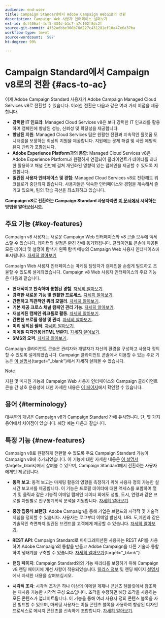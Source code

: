 ```yaml
---
audience: end-user
title: Campaign Standard에서 Adobe Campaign Web으로의 전환
description: Campaign Web 사용자 인터페이스 살펴보기
exl-id: 4cf406af-4cf5-434d-b1c7-a7c102f8dc2f
source-git-commit: 4f32adbbe360b76d227c431281ef10a47e6a37ba
workflow-type: tm+mt
source-wordcount: '587'
ht-degree: 99%

---
```


# Campaign Standard에서 Campaign v8로의 전환 {#acs-to-ac}

이제 Adobe Campaign Standard 사용자가 Adobe Campaign Managed Cloud Services v8로 전환할 수 있습니다. 이러한 전환은 다음과 같은 여러 가지 이점을 제공합니다.

* **강력한 IT 인프라**: Managed Cloud Services v8은 보다 강력한 IT 인프라를 활용하여 캠페인에 향상된 성능, 신뢰성 및 확장성을 제공합니다.
* **향상된 지원**: Managed Cloud Services 팀은 원활한 전환과 지속적인 플랫폼 모니터링을 보장하는 최상의 지원을 제공합니다. 지원에는 문제 해결 및 사전 예방적 유지 관리가 포함됩니다.
* **Adobe Experience Platform과의 통합**: Managed Cloud Services v8은 Adobe Experience Platform과 원활하게 연결되어 클라이언트가 데이터를 최대한 활용하고 채널 전반에 걸쳐 개인화된 영향력 있는 캠페인을 제공할 수 있도록 지원합니다.
* **일관된 사용자 인터페이스 및 경험**: Managed Cloud Services v8로 전환해도 워크플로가 중단되지 않습니다. 사용자들은 익숙한 인터페이스와 경험을 계속해서 즐기고 있으며, 팀의 학습 곡선을 최소화하고 있습니다.

**Campaign v8로 전환하는 Campaign Standard 사용자라면 [이 문서에서](../../adoption/home.md) 시작하는 방법을 알아보십시오.**

<!--
As a Campaign Standard user, we now offer you a way to migrate to Adobe Campaign v8. You will benefit from both the new Campaign Web interface and the v8 console.
-->

## 주요 기능 {#key-features}

Campaign v8 사용자는 새로운 Campaign Web 인터페이스와 v8 콘솔 모두에 액세스할 수 있습니다. 데이터와 설정은 환경 간에 동기화됩니다. 클라이언트 콘솔에 제공된 모든 데이터 및 설정이 탐색기 왼쪽 탐색 메뉴의 Campaign Web 사용자 인터페이스에 표시됩니다. [자세히 알아보기](../get-started/user-interface.md#user-interface-explorer)

Campaign Web 사용자 인터페이스는 마케팅 담당자가 캠페인을 손쉽게 빌드하고 조율할 수 있도록 설계되었습니다. Campaign v8 Web 사용자 인터페이스의 주요 기능은 다음과 같습니다.

* **현대적이고 친숙하며 통합된 경험**. [자세히 알아보기](../get-started/connect-to-campaign.md).
* **강력한 새로운 기능 및 원활한 프로세스**. [자세히 알아보기](../get-started/user-interface.md).
* **간편하고 직관적인 쿼리 모델러**. [자세히 알아보기](../query/query-modeler-overview.md).
* **기본 제공 크로스 채널 캠페인 관리 기능**. [자세히 알아보기](../msg/gs-messages.md).
* **재설계된 캠페인 워크플로 활동**. [자세히 알아보기](../workflows/gs-workflows.md).
* **간편한 프로필 생성 및 관리**. [자세히 알아보기](../audience/about-recipients.md).
* **미리 정의된 필터**. [자세히 알아보기](../get-started/predefined-filters.md).
* **이메일 디자인용 HTML 변환기**. [자세히 알아보기](../email/existing-content.md).
* **SMS와 오퍼**. [자세히 알아보기](../msg/offers.md).

Campaign 클라이언트 콘솔은 관리자와 개발자가 자신의 환경을 구성하고 사용자 정의할 수 있도록 설계되었습니다. Campaign 클라이언트 콘솔에서 이용할 수 있는 주요 기능은 [이 설명서](https://experienceleague.adobe.com/ko/docs/campaign/campaign-v8/new/whats-new){target="_blank"}에서 자세히 살펴볼 수 있습니다.

>[!NOTE]
>
>지원 및 미지원 기능과 Campaign Web 사용자 인터페이스와 Campaign 클라이언트 콘솔 간 상호 운용성에 대한 자세한 내용은 [이 페이지](../get-started/capability-matrix.md)에서 확인할 수 있습니다.

## 용어 {#terminology}

대부분의 개념은 Campaign v8과 Campaign Standard 간에 유사합니다. 단, 몇 가지 용어에서 차이점이 있습니다. 해당 예는 다음과 같습니다.

<!--
* Profiles are **Recipients** in the console. [Learn more](../audience/gs-audiences-recipients.md).
* Test profiles are **Seed addresses**. [Learn more](../preview-test/test-deliveries.md).
* The delivery preparation is the **Delivery analysis**. [Learn more](../monitor/prepare-send.md).
* Audiences are **Lists**. [Learn more](../audience/gs-audiences-recipients.md).
-->

<!--
* Custom resources are **Schemas**
* Messages are referred to as **Deliveries**
* Roles are configured with **Named Rights**
* Security Groups are **Operator Groups**
* Organizational units are managed through **Folder Permissions**
* Product users are **Operators** in the client console
* Delivery preparation is the **Delivery analysis** in the client console
-->

## 특정 기능 {#new-features}

Campaign v8로 원활하게 전환할 수 있도록 주요 Campaign Standard 기능이 Campaign v8에 추가되었습니다. 이 기능에 대한 자세한 내용은 [이 설명서](https://experienceleague.adobe.com/docs/experience-cloud/campaign/campaign-standard-migration-home.html?lang=ko){target=_blank}에서 살펴볼 수 있으며, Campaign Standard에서 전환하는 사용자에게만 제공됩니다.

* **동적 보고**: 동적 보고는 마케팅 활동의 영향을 측정하기 위해 사용자 정의 가능한 실시간 보고서를 제공합니다. 이 기능은 프로필 데이터에 대한 액세스를 포함하여 열기 및 클릭과 같은 기능적 이메일 캠페인 데이터 외에도 성별, 도시, 연령과 같은 프로필 차원별로 인구통계학적 분석을 지원합니다. [자세히 알아보기](../reporting/dynamic-reporting/get-started-reporting.md).

* **중앙 집중식 브랜딩**: Adobe Campaign을 통해 기업은 브랜드의 시각적 및 기술적 지침을 정의할 수 있습니다. 사용자는 로고부터 이메일 발신자, URL 도,메인과 같은 기술적인 측면까지 일관된 브랜드를 고객에게 제공할 수 있습니다. [자세히 알아보기](../administration/branding/branding-gs.md).

* **REST API**: Campaign Standard로 마이그레이션된 사용자는 REST API를 사용하여 Adobe Campaign의 통합을 만들고 Adobe Campaign을 다른 기술과 통합하여 생태계를 구축할 수 있습니다. [자세히 알아보기](https://experienceleague.adobe.com/docs/campaign/campaign-v8/developer/apis/get-started-apis.html?lang=ko){target="_blank"}.

* **랜딩 페이지**: Campaign Standard와의 기능 패리티를 보장하기 위해 Campaign v8 랜딩 페이지에 개선 사항이 적용되었습니다. [릴리스 정보](../rn/release-notes.md#new-24-4) 및 랜딩 페이지 [설명서](../landing-pages/get-started-lp.md)에서 자세한 내용을 살펴보십시오.

* **시각적 조각**: 시각적 조각은 하나 이상의 이메일 게재나 콘텐츠 템플릿에서 참조하는 재사용 가능한 시각적 구성 요소입니다. 조각을 수정하면 해당 조각을 사용하는 모든 콘텐츠가 업데이트됩니다. 이 기능을 통해 여러 사용자 정의 콘텐츠 블록을 사전 빌드할 수 있으며, 마케팅 사용자는 이들 콘텐츠 블록을 사용하여 향상된 디자인 프로세스로 메시지 콘텐츠를 신속하게 조합합니다. [자세히 알아보기](../content/use-visual-fragments.md).

<!--
* Delivery Alerting: In addition to viewing notifications directly in Campaign, Adobe Campaign also provides an email alerting system to trigger email alerts to users or external stakeholders of important system activities. Create, manage, and receive customizable alerts and dashboards to keep track of delivery successes or failures. Adobe Campaign Delivery Alerting boosts efficiency by keeping all involved Adobe Campaign users in a company automatically informed about the delivery execution status, via email and dashboard. 

* Landing Pages: Landing pages are web forms that can be used to capture information on your audiences, offer subscriptions to a service, display data and grow your database. Landing pages can also be used for acquiring or updating existing profiles, and to set up a double opt-in mechanism, allowing you to protect the platform from wrong or invalid email addresses, or spambots. [Learn more](../landing-pages/get-started-lp.md)
-->